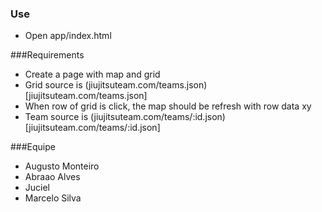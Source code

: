 ### Use

- Open app/index.html

###Requirements

 - Create a page with map and grid
 - Grid source is (jiujitsuteam.com/teams.json)[jiujitsuteam.com/teams.json]
 - When row of grid is click, the map should be refresh with row data xy 
 - Team source is (jiujitsuteam.com/teams/:id.json)[jiujitsuteam.com/teams/:id.json]

###Equipe

 - Augusto Monteiro
 - Abraao Alves
 - Juciel
 - Marcelo Silva